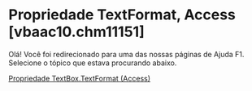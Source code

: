 
# Propriedade TextFormat, Access [vbaac10.chm11151]

Olá! Você foi redirecionado para uma das nossas páginas de Ajuda F1. Selecione o tópico que estava procurando abaixo.

[Propriedade TextBox.TextFormat (Access)](http://msdn.microsoft.com/library/3d164782-9d9c-5462-ac40-51772d475407%28Office.15%29.aspx)
